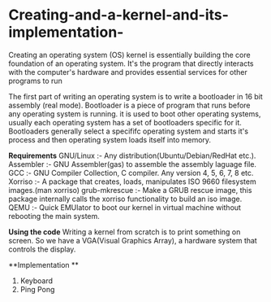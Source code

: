 # Creating-and-a-kernel-and-its-implementation-
Creating an operating system (OS) kernel is essentially building the core foundation of an operating system. It's the program that directly interacts with the computer's hardware and provides essential services for other programs to run 


The first part of writing an operating system is to write a bootloader in 16 bit assembly (real mode).
Bootloader is a piece of program that runs before any operating system is running.
it is used to boot other operating systems, usually each operating system has a set of bootloaders specific for it.
Bootloaders generally select a specififc operating system and starts it's process and then operating system loads itself into memory.

**Requirements**
GNU/Linux :-  Any distribution(Ubuntu/Debian/RedHat etc.).
Assembler :-  GNU Assembler(gas) to assemble the assembly laguage file.
GCC :-  GNU Compiler Collection, C compiler. Any version 4, 5, 6, 7, 8 etc.
Xorriso :-  A package that creates, loads, manipulates ISO 9660 filesystem images.(man xorriso)
grub-mkrescue :-  Make a GRUB rescue image, this package internally calls the xorriso functionality to build an iso image.
QEMU :-  Quick EMUlator to boot our kernel in virtual machine without rebooting the main system.

**Using the code**
Writing a kernel from scratch is to print something on screen.
So we have a VGA(Visual Graphics Array), a hardware system that controls the display.

**Implementation **
1. Keyboard
2. Ping Pong

